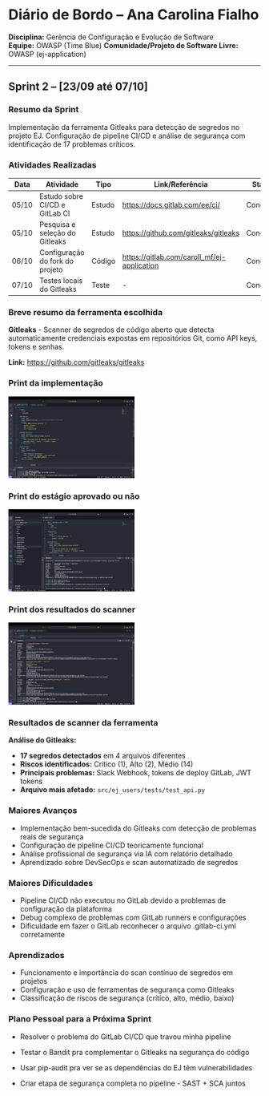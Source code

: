 # Diário de Bordo – Ana Carolina Fialho

**Disciplina:** Gerência de Configuração e Evolução de Software  
**Equipe:** OWASP (Time Blue)
**Comunidade/Projeto de Software Livre:** OWASP (ej-application)

---

## Sprint 2 – [23/09 até 07/10]

### Resumo da Sprint

Implementação da ferramenta Gitleaks para detecção de segredos no projeto EJ. Configuração de pipeline CI/CD e análise de segurança com identificação de 17 problemas críticos.

### Atividades Realizadas

| Data | Atividade | Tipo | Link/Referência | Status |
|------|-----------|------|-----------------|---------|
| 05/10 | Estudo sobre CI/CD e GitLab CI | Estudo | https://docs.gitlab.com/ee/ci/ | Concluído |
| 05/10 | Pesquisa e seleção do Gitleaks | Estudo | https://github.com/gitleaks/gitleaks | Concluído |
| 06/10 | Configuração do fork do projeto | Código | https://gitlab.com/caroll_mf/ej-application | Concluído |
| 07/10 | Testes locais do Gitleaks | Teste | - | Concluído |


### Breve resumo da ferramenta escolhida

**Gitleaks** - Scanner de segredos de código aberto que detecta automaticamente credenciais expostas em repositórios Git, como API keys, tokens e senhas.

**Link:** https://github.com/gitleaks/gitleaks

### Print da implementação
<img src="/imgs/gitleaks-terminal.jpeg" width="50%" alt="Implementação Gitleaks">

### Print do estágio aprovado ou não
<img src="/imgs/pipeline-status.jpeg" width="50%" alt="Pipeline Status">

### Print dos resultados do scanner
<img src="/imgs/resultados.jpeg" width="50%" alt="Resultados Gitleaks">

### Resultados de scanner da ferramenta

**Análise do Gitleaks:**

- **17 segredos detectados** em 4 arquivos diferentes
- **Riscos identificados:** Crítico (1), Alto (2), Médio (14)
- **Principais problemas:** Slack Webhook, tokens de deploy GitLab, JWT tokens
- **Arquivo mais afetado:** `src/ej_users/tests/test_api.py`

### Maiores Avanços

* Implementação bem-sucedida do Gitleaks com detecção de problemas reais de segurança
* Configuração de pipeline CI/CD teoricamente funcional
* Análise profissional de segurança via IA com relatório detalhado
* Aprendizado sobre DevSecOps e scan automatizado de segredos

### Maiores Dificuldades

* Pipeline CI/CD não executou no GitLab devido a problemas de configuração da plataforma
* Debug complexo de problemas com GitLab runners e configurações
* Dificuldade em fazer o GitLab reconhecer o arquivo .gitlab-ci.yml corretamente

### Aprendizados

* Funcionamento e importância do scan contínuo de segredos em projetos
* Configuração e uso de ferramentas de segurança como Gitleaks
* Classificação de riscos de segurança (crítico, alto, médio, baixo)

### Plano Pessoal para a Próxima Sprint

* Resolver o problema do GitLab CI/CD que travou minha pipeline

* Testar o Bandit pra complementar o Gitleaks na segurança do código

* Usar pip-audit pra ver se as dependências do EJ têm vulnerabilidades

* Criar etapa de segurança completa no pipeline - SAST + SCA juntos

